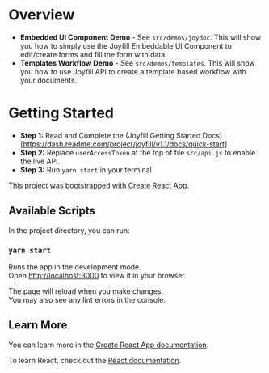 # Overview

* **Embedded UI Component Demo** - See `src/demos/joydoc`. This will show you how to simply use the Joyfill Embeddable UI Component to edit/create forms and fill the form with data.
* **Templates Workflow Demo** - See `src/demos/templates`. This will show you how to use Joyfill API to create a template based workflow with your documents.

# Getting Started 

* **Step 1:** Read and Complete the (Joyfill Getting Started Docs)[https://dash.readme.com/project/joyfill/v1.1/docs/quick-start]
* **Step 2:** Replace `userAccessToken` at the top of file `src/api.js` to enable the live API.
* **Step 3:** Run `yarn start` in your terminal

This project was bootstrapped with [Create React App](https://github.com/facebook/create-react-app).

## Available Scripts

In the project directory, you can run:

### `yarn start`

Runs the app in the development mode.\
Open [http://localhost:3000](http://localhost:3000) to view it in your browser.

The page will reload when you make changes.\
You may also see any lint errors in the console.

## Learn More

You can learn more in the [Create React App documentation](https://facebook.github.io/create-react-app/docs/getting-started).

To learn React, check out the [React documentation](https://reactjs.org/).


